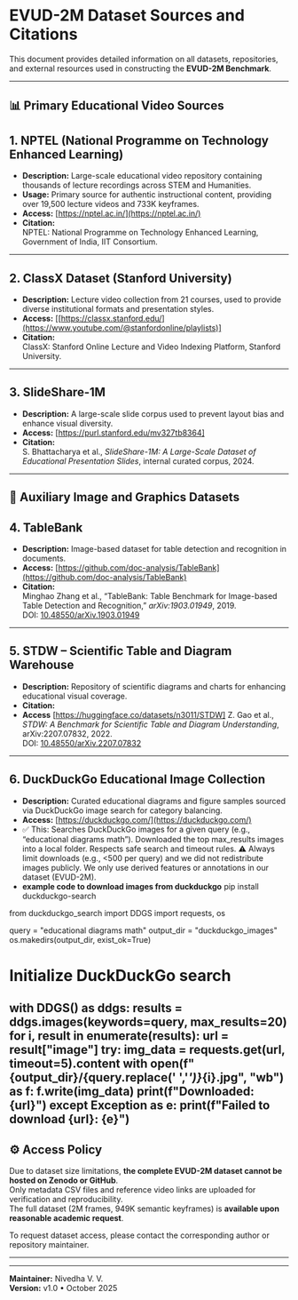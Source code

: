 # EVUD-2M Dataset Sources and Citations

This document provides detailed information on all datasets, repositories, and external resources used in constructing the **EVUD-2M Benchmark**.

---

## 📊 Primary Educational Video Sources

## 1. NPTEL (National Programme on Technology Enhanced Learning)
- **Description:** Large-scale educational video repository containing thousands of lecture recordings across STEM and Humanities.
- **Usage:** Primary source for authentic instructional content, providing over 19,500 lecture videos and 733K keyframes.
- **Access:** [https://nptel.ac.in/](https://nptel.ac.in/)
- **Citation:**  
  NPTEL: National Programme on Technology Enhanced Learning, Government of India, IIT Consortium.

---

## 2. ClassX Dataset (Stanford University)
- **Description:** Lecture video collection from 21 courses, used to provide diverse institutional formats and presentation styles.  
- **Access:** [[https://classx.stanford.edu/](https://www.youtube.com/@stanfordonline/playlists)]
- **Citation:**  
  ClassX: Stanford Online Lecture and Video Indexing Platform, Stanford University.

---

## 3. SlideShare-1M
- **Description:** A large-scale slide corpus used to prevent layout bias and enhance visual diversity.  
- **Access:** [https://purl.stanford.edu/mv327tb8364]
- **Citation:**  
  S. Bhattacharya et al., *SlideShare-1M: A Large-Scale Dataset of Educational Presentation Slides*, internal curated corpus, 2024.

---

## 🧩 Auxiliary Image and Graphics Datasets

## 4. TableBank
- **Description:** Image-based dataset for table detection and recognition in documents.
- **Access:** [https://github.com/doc-analysis/TableBank](https://github.com/doc-analysis/TableBank)
- **Citation:**  
  Minghao Zhang et al., “TableBank: Table Benchmark for Image-based Table Detection and Recognition,” *arXiv:1903.01949*, 2019.  
  DOI: [10.48550/arXiv.1903.01949](https://doi.org/10.48550/arXiv.1903.01949)

---

## 5. STDW – Scientific Table and Diagram Warehouse
- **Description:** Repository of scientific diagrams and charts for enhancing educational visual coverage.
- **Citation:**
- **Access** [https://huggingface.co/datasets/n3011/STDW]
  Z. Gao et al., *STDW: A Benchmark for Scientific Table and Diagram Understanding*, arXiv:2207.07832, 2022.  
  DOI: [10.48550/arXiv.2207.07832](https://doi.org/10.48550/arXiv.2207.07832)

---

## 6. DuckDuckGo Educational Image Collection
- **Description:** Curated educational diagrams and figure samples sourced via DuckDuckGo image search for category balancing.  
- **Access:** [https://duckduckgo.com/](https://duckduckgo.com/)
- ✅ This:
Searches DuckDuckGo images for a given query (e.g., “educational diagrams math”).
Downloaded the top max_results images into a local folder.
Respects safe search and timeout rules.
⚠️ Always limit downloads (e.g., <500 per query) and we did not redistribute images publicly. We only use derived features or annotations in our dataset (EVUD-2M).
- **example code to download images from duckduckgo**
pip install duckduckgo-search

from duckduckgo_search import DDGS
import requests, os

query = "educational diagrams math"
output_dir = "duckduckgo_images"
os.makedirs(output_dir, exist_ok=True)

# Initialize DuckDuckGo search
with DDGS() as ddgs:
    results = ddgs.images(keywords=query, max_results=20)
    for i, result in enumerate(results):
        url = result["image"]
        try:
            img_data = requests.get(url, timeout=5).content
            with open(f"{output_dir}/{query.replace(' ','_')}_{i}.jpg", "wb") as f:
                f.write(img_data)
            print(f"Downloaded: {url}")
        except Exception as e:
            print(f"Failed to download {url}: {e}")
---

## ⚙️ Access Policy

Due to dataset size limitations, **the complete EVUD-2M dataset cannot be hosted on Zenodo or GitHub**.  
Only metadata CSV files and reference video links are uploaded for verification and reproducibility.  
The full dataset (2M frames, 949K semantic keyframes) is **available upon reasonable academic request**.

To request dataset access, please contact the corresponding author or repository maintainer.

---

---

**Maintainer:** Nivedha V. V.  
**Version:** v1.0 • October 2025
